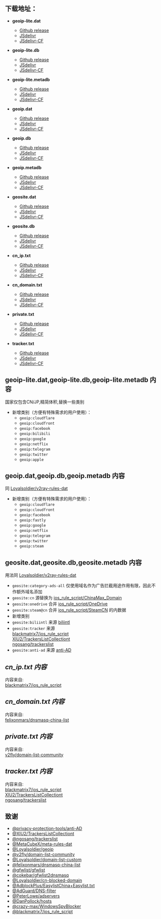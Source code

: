 ## **下载地址**：

- **geoip-lite.dat**
  - [Github release](https://github.com/ShoukakuChuuCC/geodata/releases/download/latest/geoip-lite.dat)
  - [JSdelivr](https://cdn.jsdelivr.net/gh/ShoukakuChuuCC/geodata@release/geoip-lite.dat)
  - [JSdelivr-CF](https://testingcf.jsdelivr.net/gh/ShoukakuChuuCC/geodata@release/geoip-lite.dat)
 
- **geoip-lite.db**
  - [Github release](https://github.com/ShoukakuChuuCC/geodata/releases/download/latest/geoip-lite.db)
  - [JSdelivr](https://cdn.jsdelivr.net/gh/ShoukakuChuuCC/geodata@release/geoip-lite.db)
  - [JSdelivr-CF](https://testingcf.jsdelivr.net/gh/ShoukakuChuuCC/geodata@release/geoip-lite.db)

- **geoip-lite.metadb**
  - [Github release](https://github.com/ShoukakuChuuCC/geodata/releases/download/latest/geoip-lite.metadb)
  - [JSdelivr](https://cdn.jsdelivr.net/gh/ShoukakuChuuCC/geodata@release/geoip-lite.metadb)
  - [JSdelivr-CF](https://testingcf.jsdelivr.net/gh/ShoukakuChuuCC/geodata@release/geoip-lite.metadb)

- **geoip.dat**
  - [Github release](https://github.com/ShoukakuChuuCC/geodata/releases/download/latest/geoip.dat)
  - [JSdelivr](https://cdn.jsdelivr.net/gh/ShoukakuChuuCC/geodata@release/geoip.dat)
  - [JSdelivr-CF](https://testingcf.jsdelivr.net/gh/ShoukakuChuuCC/geodata@release/geoip.dat)

- **geoip.db**
  - [Github release](https://github.com/ShoukakuChuuCC/geodata/releases/download/latest/geoip.db)
  - [JSdelivr](https://cdn.jsdelivr.net/gh/ShoukakuChuuCC/geodata@release/geoip.db)
  - [JSdelivr-CF](https://testingcf.jsdelivr.net/gh/ShoukakuChuuCC/geodata@release/geoip.db)

- **geoip.metadb**
  - [Github release](https://github.com/ShoukakuChuuCC/geodata/releases/download/latest/geoip.metadb)
  - [JSdelivr](https://cdn.jsdelivr.net/gh/ShoukakuChuuCC/geodata@release/geoip.metadb)
  - [JSdelivr-CF](https://testingcf.jsdelivr.net/gh/ShoukakuChuuCC/geodata@release/geoip.metadb)

- **geosite.dat**
  - [Github release](https://github.com/ShoukakuChuuCC/geodata/releases/download/latest/geosite.dat)
  - [JSdelivr](https://cdn.jsdelivr.net/gh/ShoukakuChuuCC/geodata@release/geosite.dat)
  - [JSdelivr-CF](https://testingcf.jsdelivr.net/gh/ShoukakuChuuCC/geodata@release/geosite.dat)

- **geosite.db**
  - [Github release](https://github.com/ShoukakuChuuCC/geodata/releases/download/latest/geosite.db)
  - [JSdelivr](https://cdn.jsdelivr.net/gh/ShoukakuChuuCC/geodata@release/geosite.db)
  - [JSdelivr-CF](https://testingcf.jsdelivr.net/gh/ShoukakuChuuCC/geodata@release/geosite.db)

- **cn_ip.txt**
  - [Github release](https://github.com/ShoukakuChuuCC/geodata/releases/download/latest/cn_ip.txt)
  - [JSdelivr](https://cdn.jsdelivr.net/gh/ShoukakuChuuCC/geodata@release/cn_ip.txt)
  - [JSdelivr-CF](https://testingcf.jsdelivr.net/gh/ShoukakuChuuCC/geodata@release/cn_ip.txt)
  
- **cn_domain.txt**
  - [Github release](https://github.com/ShoukakuChuuCC/geodata/releases/download/latest/cn_domain.txt)
  - [JSdelivr](https://cdn.jsdelivr.net/gh/ShoukakuChuuCC/geodata@release/cn_domain.txt)
  - [JSdelivr-CF](https://testingcf.jsdelivr.net/gh/ShoukakuChuuCC/geodata@release/cn_domain.txt)

- **private.txt**
  - [Github release](https://github.com/ShoukakuChuuCC/geodata/releases/download/latest/private.txt)
  - [JSdelivr](https://cdn.jsdelivr.net/gh/ShoukakuChuuCC/geodata@release/private.txt)
  - [JSdelivr-CF](https://testingcf.jsdelivr.net/gh/ShoukakuChuuCC/geodata@release/private.txt)

- **tracker.txt**
  - [Github release](https://github.com/ShoukakuChuuCC/geodata/releases/download/latest/tracker.txt)
  - [JSdelivr](https://cdn.jsdelivr.net/gh/ShoukakuChuuCC/geodata@release/tracker.txt)
  - [JSdelivr-CF](https://testingcf.jsdelivr.net/gh/ShoukakuChuuCC/geodata@release/tracker.txt)

## **geoip-lite.dat,geoip-lite.db,geoip-lite.metadb 内容** 

国家仅包含CN/JP,精简体积,替换一些类别
- 新增类别（方便有特殊需求的用户使用）：
  - `geoip:cloudflare`
  - `geoip:cloudfront`
  - `geoip:facebook`
  - `geoip:bilibili`
  - `geoip:google`
  - `geoip:netflix`
  - `geoip:telegram`
  - `geoip:twitter`
  - `geoip:apple`

## **geoip.dat,geoip.db,geoip.metadb 内容**

同 [Loyalsoldier/v2ray-rules-dat](https://github.com/Loyalsoldier/v2ray-rules-dat)
- 新增类别（方便有特殊需求的用户使用）：
  - `geoip:cloudflare`
  - `geoip:cloudfront`
  - `geoip:facebook`
  - `geoip:fastly`
  - `geoip:google`
  - `geoip:netflix`
  - `geoip:telegram`
  - `geoip:twitter`
  - `geoip:steam`

## **geosite.dat,geosite.db,geosite.metadb 内容**

用法同 [Loyalsoldier/v2ray-rules-dat](https://github.com/Loyalsoldier/v2ray-rules-dat)  
  - `geosite:category-ads-all` 仅使用域名作为广告拦截用途作用有限，因此不作额外域名添加
  - `geosite:cn` 源替换为 [ios_rule_script/ChinaMax_Domain](https://github.com/blackmatrix7/ios_rule_script/tree/master/rule/Clash/ChinaMax)
  - `geosite:onedrive` 合并 [ios_rule_script/OneDrive](https://github.com/blackmatrix7/ios_rule_script/tree/master/rule/Clash/OneDrive)
  - `geosite:steam@cn` 合并 [ios_rule_script/SteamCN](https://github.com/blackmatrix7/ios_rule_script/tree/master/rule/Clash/SteamCN) 的内数据
  - 新增类别
  - `geosite:biliintl` 来源 [biliintl](https://raw.githubusercontent.com/xishang0128/rules/main/biliintl.list)
  - `geosite:tracker` 来源  
    [blackmatrix7/ios_rule_script](https://github.com/blackmatrix7/ios_rule_script/tree/master/rule/Clash/PrivateTracker)  
    [XIU2/TrackersListCollectiont](https://raw.githubusercontent.com/XIU2/TrackersListCollection/master/all.txt)  
    [ngosang/trackerslist](https://raw.githubusercontent.com/ngosang/trackerslist/master/trackers_all.txt)
  - `geosite:anti-ad` 来源 [anti-AD](https://raw.githubusercontent.com/privacy-protection-tools/anti-AD/master/anti-ad-domains.txt)

## *cn_ip.txt 内容*

内容来自:  
[blackmatrix7/ios_rule_script](https://raw.githubusercontent.com/blackmatrix7/ios_rule_script/master/rule/Clash/ChinaMax/ChinaMax_IP.txt)

## *cn_domain.txt 内容*

内容来自:  
[felixonmars/dnsmasq-china-list](https://raw.githubusercontent.com/felixonmars/dnsmasq-china-list/master/accelerated-domains.china.conf)

## *private.txt 内容*

内容来自:  
[v2fly/domain-list-community](https://raw.githubusercontent.com/v2fly/domain-list-community/master/data/private)

## *tracker.txt 内容*

内容来自:  
[blackmatrix7/ios_rule_script](https://github.com/blackmatrix7/ios_rule_script/tree/master/rule/Clash/PrivateTracker)  
[XIU2/TrackersListCollectiont](https://raw.githubusercontent.com/XIU2/TrackersListCollection/master/all.txt)  
[ngosang/trackerslist](https://raw.githubusercontent.com/ngosang/trackerslist/master/trackers_all.txt)

## 致谢

- [@privacy-protection-tools/anti-AD](https://github.com/privacy-protection-tools/anti-AD)
- [@XIU2/TrackersListCollectiont](https://github.com/XIU2/TrackersListCollection)
- [@ngosang/trackerslist](https://github.com/ngosang/trackerslist)
- [@MetaCubeX/meta-rules-dat](https://github.com/MetaCubeX/meta-rules-dat)
- [@Loyalsoldier/geoip](https://github.com/Loyalsoldier/geoip)
- [@v2fly/domain-list-community](https://github.com/v2fly/domain-list-community)
- [@Loyalsoldier/domain-list-custom](https://github.com/Loyalsoldier/domain-list-custom)
- [@felixonmars/dnsmasq-china-list](https://github.com/felixonmars/dnsmasq-china-list)
- [@gfwlist/gfwlist](https://github.com/gfwlist/gfwlist)
- [@cokebar/gfwlist2dnsmasq](https://github.com/cokebar/gfwlist2dnsmasq)
- [@Loyalsoldier/cn-blocked-domain](https://github.com/Loyalsoldier/cn-blocked-domain)
- [@AdblockPlus/EasylistChina+Easylist.txt](https://easylist-downloads.adblockplus.org/easylistchina+easylist.txt)
- [@AdGuard/DNS-filter](https://kb.adguard.com/en/general/adguard-ad-filters#dns-filter)
- [@PeterLowe/adservers](https://pgl.yoyo.org/adservers)
- [@DanPollock/hosts](https://someonewhocares.org/hosts)
- [@crazy-max/WindowsSpyBlocker](https://github.com/crazy-max/WindowsSpyBlocker)
- [@blackmatrix7/ios_rule_script](https://github.com/blackmatrix7/ios_rule_script)
